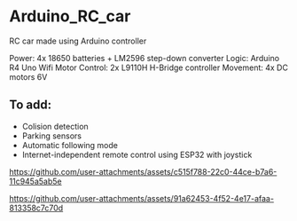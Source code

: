 # Arduino_RC_car
RC car made using Arduino controller

Power: 4x 18650 batteries + LM2596 step-down converter
Logic: Arduino R4 Uno Wifi
Motor Control: 2x L9110H H-Bridge controller
Movement: 4x DC motors 6V

## To add:
- Colision detection
- Parking sensors
- Automatic following mode
- Internet-independent remote control using ESP32 with joystick

https://github.com/user-attachments/assets/c515f788-22c0-44ce-b7a6-11c945a5ab5e





https://github.com/user-attachments/assets/91a62453-4f52-4e17-afaa-813358c7c70d

